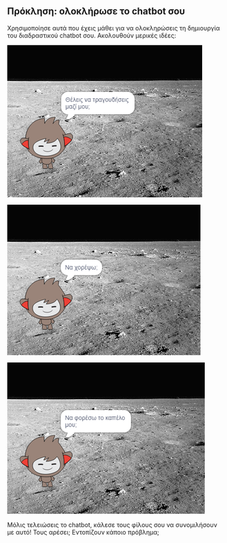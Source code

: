 ## Πρόκληση: ολοκλήρωσε το chatbot σου

Χρησιμοποίησε αυτά που έχεις μάθει για να ολοκληρώσεις τη δημιουργία του διαδραστικού chatbot σου. Ακολουθούν μερικές ιδέες:

![ChatBot ιδέες](images/chatbot-ideas1.png)

![ChatBot ιδέες](images/chatbot-ideas2.png)

![ChatBot ιδέες](images/chatbot-ideas3.png)

Μόλις τελειώσεις το chatbot, κάλεσε τους φίλους σου να συνομιλήσουν με αυτό! Τους αρέσει; Εντοπίζουν κάποιο πρόβλημα;